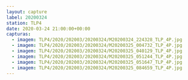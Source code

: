 ```yaml
---
layout: capture
label: 20200324
station: TLP4
date: 2020-03-24 21:00:00+00:00
capturas:
  - imagem: TLP4/2020/202003/20200324/M20200324_224328_TLP_4P.jpg
  - imagem: TLP4/2020/202003/20200324/M20200325_004732_TLP_4P.jpg
  - imagem: TLP4/2020/202003/20200324/M20200325_040129_TLP_4P.jpg
  - imagem: TLP4/2020/202003/20200324/M20200325_051244_TLP_4P.jpg
  - imagem: TLP4/2020/202003/20200324/M20200325_051647_TLP_4P.jpg
  - imagem: TLP4/2020/202003/20200324/M20200325_084659_TLP_4P.jpg
---
```

